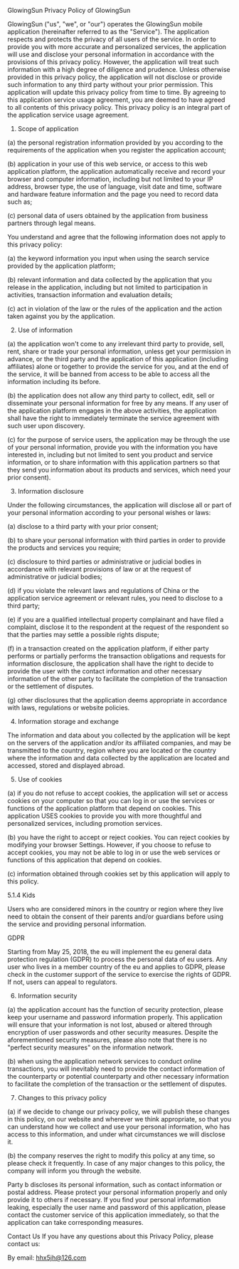 GlowingSun
Privacy Policy of GlowingSun

GlowingSun ("us", "we", or "our") operates the GlowingSun mobile application (hereinafter referred to as the "Service").
The application respects and protects the privacy of all users of the service. In order to provide you with more accurate and personalized services, the application will use and disclose your personal information in accordance with the provisions of this privacy policy. However, the application will treat such information with a high degree of diligence and prudence. Unless otherwise provided in this privacy policy, the application will not disclose or provide such information to any third party without your prior permission. This application will update this privacy policy from time to time. By agreeing to this application service usage agreement, you are deemed to have agreed to all contents of this privacy policy. This privacy policy is an integral part of the application service usage agreement.

1. Scope of application

(a) the personal registration information provided by you according to the requirements of the application when you register the application account;

(b) application in your use of this web service, or access to this web application platform, the application automatically receive and record your browser and computer information, including but not limited to your IP address, browser type, the use of language, visit date and time, software and hardware feature information and the page you need to record data such as;

(c) personal data of users obtained by the application from business partners through legal means.

You understand and agree that the following information does not apply to this privacy policy:

(a) the keyword information you input when using the search service provided by the application platform;

(b) relevant information and data collected by the application that you release in the application, including but not limited to participation in activities, transaction information and evaluation details;

(c) act in violation of the law or the rules of the application and the action taken against you by the application.

2. Use of information

(a) the application won't come to any irrelevant third party to provide, sell, rent, share or trade your personal information, unless get your permission in advance, or the third party and the application of this application (including affiliates) alone or together to provide the service for you, and at the end of the service, it will be banned from access to be able to access all the information including its before.

(b) the application does not allow any third party to collect, edit, sell or disseminate your personal information for free by any means. If any user of the application platform engages in the above activities, the application shall have the right to immediately terminate the service agreement with such user upon discovery.

(c) for the purpose of service users, the application may be through the use of your personal information, provide you with the information you have interested in, including but not limited to sent you product and service information, or to share information with this application partners so that they send you information about its products and services, which need your prior consent).

3. Information disclosure

Under the following circumstances, the application will disclose all or part of your personal information according to your personal wishes or laws:

(a) disclose to a third party with your prior consent;

(b) to share your personal information with third parties in order to provide the products and services you require;

(c) disclosure to third parties or administrative or judicial bodies in accordance with relevant provisions of law or at the request of administrative or judicial bodies;

(d) if you violate the relevant laws and regulations of China or the application service agreement or relevant rules, you need to disclose to a third party;

(e) if you are a qualified intellectual property complainant and have filed a complaint, disclose it to the respondent at the request of the respondent so that the parties may settle a possible rights dispute;

(f) in a transaction created on the application platform, if either party performs or partially performs the transaction obligations and requests for information disclosure, the application shall have the right to decide to provide the user with the contact information and other necessary information of the other party to facilitate the completion of the transaction or the settlement of disputes.

(g) other disclosures that the application deems appropriate in accordance with laws, regulations or website policies.

4. Information storage and exchange

The information and data about you collected by the application will be kept on the servers of the application and/or its affiliated companies, and may be transmitted to the country, region where you are located or the country where the information and data collected by the application are located and accessed, stored and displayed abroad.

5. Use of cookies

(a) if you do not refuse to accept cookies, the application will set or access cookies on your computer so that you can log in or use the services or functions of the application platform that depend on cookies. This application USES cookies to provide you with more thoughtful and personalized services, including promotion services.

(b) you have the right to accept or reject cookies. You can reject cookies by modifying your browser Settings. However, if you choose to refuse to accept cookies, you may not be able to log in or use the web services or functions of this application that depend on cookies.

(c) information obtained through cookies set by this application will apply to this policy.

5.1.4 Kids

Users who are considered minors in the country or region where they live need to obtain the consent of their parents and/or guardians before using the service and providing personal information.

GDPR

Starting from May 25, 2018, the eu will implement the eu general data protection regulation (GDPR) to process the personal data of eu users. Any user who lives in a member country of the eu and applies to GDPR, please check in the customer support of the service to exercise the rights of GDPR. If not, users can appeal to regulators.

6. Information security

(a) the application account has the function of security protection, please keep your username and password information properly. This application will ensure that your information is not lost, abused or altered through encryption of user passwords and other security measures. Despite the aforementioned security measures, please also note that there is no "perfect security measures" on the information network.

(b) when using the application network services to conduct online transactions, you will inevitably need to provide the contact information of the counterparty or potential counterparty and other necessary information to facilitate the completion of the transaction or the settlement of disputes.

7. Changes to this privacy policy

(a) if we decide to change our privacy policy, we will publish these changes in this policy, on our website and wherever we think appropriate, so that you can understand how we collect and use your personal information, who has access to this information, and under what circumstances we will disclose it.

(b) the company reserves the right to modify this policy at any time, so please check it frequently. In case of any major changes to this policy, the company will inform you through the website.

Party b discloses its personal information, such as contact information or postal address. Please protect your personal information properly and only provide it to others if necessary. If you find your personal information leaking, especially the user name and password of this application, please contact the customer service of this application immediately, so that the application can take corresponding measures.

Contact Us
If you have any questions about this Privacy Policy, please contact us:

By email: hhx5jh@126.com

